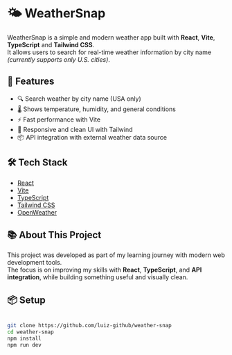 # 🌤️ WeatherSnap

WeatherSnap is a simple and modern weather app built with **React**, **Vite**, **TypeScript** and **Tailwind CSS**.  
It allows users to search for real-time weather information by city name *(currently supports only U.S. cities)*.

## 🚀 Features

- 🔍 Search weather by city name (USA only)
- 🌡️ Shows temperature, humidity, and general conditions
- ⚡ Fast performance with Vite
- 🎨 Responsive and clean UI with Tailwind
- 📦 API integration with external weather data source 

## 🛠️ Tech Stack

- [React](https://reactjs.org/)
- [Vite](https://vitejs.dev/)
- [TypeScript](https://www.typescriptlang.org/)
- [Tailwind CSS](https://tailwindcss.com/)
- [OpenWeather](https://openweathermap.org/)

## 📚 About This Project

This project was developed as part of my learning journey with modern web development tools.  
The focus is on improving my skills with **React**, **TypeScript**, and **API integration**, while building something useful and visually clean.

## 📦 Setup

```bash

git clone https://github.com/luiz-github/weather-snap
cd weather-snap
npm install
npm run dev

```
